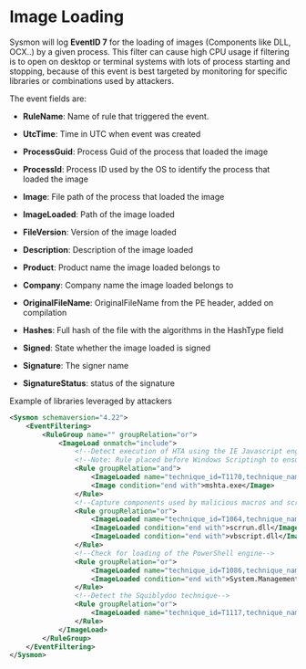 Image Loading
=============

Sysmon will log **EventID 7** for the loading of images (Components like
DLL, OCX..) by a given process. This filter can cause high CPU usage if
filtering is to open on desktop or terminal systems with lots of process
starting and stopping, because of this event is best targeted by
monitoring for specific libraries or combinations used by attackers.

The event fields are:

* **RuleName**: Name of rule that triggered the event.

* **UtcTime**: Time in UTC when event was created

* **ProcessGuid**: Process Guid of the process that loaded the image

* **ProcessId**: Process ID used by the OS to identify the process
    that loaded the image

* **Image**: File path of the process that loaded the image

* **ImageLoaded**: Path of the image loaded

* **FileVersion**: Version of the image loaded

* **Description**: Description of the image loaded

* **Product**: Product name the image loaded belongs to

* **Company**: Company name the image loaded belongs to

* **OriginalFileName**: OriginalFileName from the PE header, added on
    compilation

* **Hashes**: Full hash of the file with the algorithms in the
    HashType field

* **Signed**: State whether the image loaded is signed

* **Signature**: The signer name

* **SignatureStatus**: status of the signature

Example of libraries leveraged by attackers

```xml
<Sysmon schemaversion="4.22">
    <EventFiltering>
        <RuleGroup name="" groupRelation="or">
            <ImageLoad onmatch="include">
                <!--Detect execution of HTA using the IE Javascript engine to bypass AMSI-->
                <!--Note: Rule placed before Windows Scriptingh to ensure it triggers on this on case any other component is used.-->
                <Rule groupRelation="and">
                    <ImageLoaded name="technique_id=T1170,technique_name=MSHTA with AMSI Bypass" condition="end with">jscript9.dll</ImageLoaded>
                    <Image condition="end with">mshta.exe</Image>
                </Rule>
                <!--Capture components used by malicious macros and scripts.-->
                <Rule groupRelation="or">
                    <ImageLoaded name="technique_id=T1064,technique_name=Windows Scripting Host Component" condition="end with">wshom.ocx</ImageLoaded>
                    <ImageLoaded condition="end with">scrrun.dll</ImageLoaded>
                    <ImageLoaded condition="end with">vbscript.dll</ImageLoaded>
                </Rule>
                <!--Check for loading of the PowerShell engine-->
                <Rule groupRelation="or">
                    <ImageLoaded name="technique_id=T1086,technique_name=PowerShell Engine" condition="end with">System.Management.Automation.ni.dll</ImageLoaded>
                    <ImageLoaded condition="end with">System.Management.Automation.dll</ImageLoaded>
                </Rule>
                <!--Detect the Squiblydoo technique-->
                <Rule groupRelation="or">
                    <ImageLoaded name="technique_id=T1117,technique_name=Regsvr32" condition="end with">scrobj.dll</ImageLoaded>
                </Rule>
            </ImageLoad>
        </RuleGroup>
    </EventFiltering>
</Sysmon>
```
